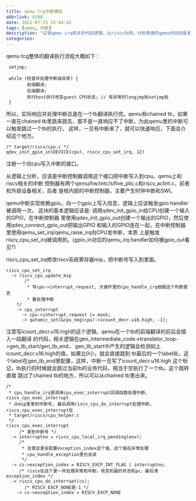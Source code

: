 ```yaml
---
title: qemu tcg中断模拟
abbrlink: 8198
date: 2022-07-25 15:44:42
tags: [qemu, 中断]
description: "记录qemu irq相关的代码逻辑，以riscv为例。分析使用的qemu代码的版本是6.2.0。"
categories:
---
```


qemu tcg整体的翻译执行流程大概如下：
```
 setjmp;

 while (检查并处理中断或异常) {
        前端翻译;
        后端翻译;
        执行host执行改变guest CPU状态; // 有异常时longjmp到setjmp处
 }
```
所以，实际响应并处理中断总是在一个tb翻译执行完。qemu有chained tb，如果一直在chained
tb里跳来跳去，那不是一直响应不了中断，为此qemu里的中断可以触发跳过一个tb的执行，
这样，一旦有中断来了，就可以快速响应，下面会介绍这个地方。

```
/* target/riscv/cpu.c */
qdev_init_gpio_in(DEVICE(cpu), riscv_cpu_set_irq, 12)
```
注册一个向cpu写入中断的接口。

从逻辑上分析，应该是中断控制器调用这个接口把中断写入到cpu。qemu上和riscv相关的中断
控制器有两个qemu/hw/intc/sifive_plic.c和riscv_aclint.c，前者和外部设备相关，后者
是核内部的中断控制器，主要产生时钟中断和SWI。

qemu中断实现依赖gpio，向一个gpio上写入信息，逻辑上应该触发gpio handler被调用一次。
这块的基本逻辑应该是: 调用qdev_init_gpio_in给CPU创建一个输入的GPIO，在中断控制器
里使用qdev_init_gpio_out创建一个输出的GPIO，然后使用qdev_connect_gpio_out把输出GPIO
和输入的GPIO连在一起，在中断控制器里使用qemu_set_irq/qemu_raise_irq向CPU发中断，本质
上是触发riscv_cpu_set_irq被调用到。(gpio_in对应的qemu_irq.handler如何被gpio_out看见?)

riscv_cpu_set_irq修改riscv系统寄存器mip，把中断号写入到里面。
```
riscv_cpu_set_irq
  -> riscv_cpu_update_mip
       /*
        * 写cpu->interrupt_request, 大循环里的cpu_handle_irq根据这个判断是否
        * 要处理中断
	*/
    -> cpu_interrupt
      -> cpu->interrupt_request |= mask;
      -> qatomic_set(&cpu_neg(cpu)->icount_decr.u16.high, -1);
```
注意写icount_decr.u16.high的这个逻辑。qemu在一个tb的前端翻译的前后会插入一段翻译
的代码，相关逻辑在gen_intermediate_code->translator_loop->gen_tb_start/gen_tb_end，
gen_tb_start中产生的逻辑会检测如上icount_decr.u16.high的值，如果比0小，就会直接跳到
tb最后的一个label处，这个label在gen_tb_end里配置，这样，中断一旦写了icount_decr.u16.high
这个标记，tb执行的时候就会跳过当前tb的业务代码，相当于空执行了一个tb。这个跳转直接
跳过了chained tb的地方，所以可以从chained tb里出来。
```
/*
 * cpu_handle_irq里调用cpu_exec_interrupt回调函数处理中断，riscv_cpu_exec_interrupt
 * 从mip里拿到中断号, 最后调用riscv_cpu_do_interrupt处理中断。riscv_cpu_exec_interrupt在
 * target/riscv/cpu_helper.c
 */
riscv_cpu_exec_interrupt
     /* 拿到中断号 */
  -> interruptno = riscv_cpu_local_irq_pending(env);
     /*
      * 注意这里会配置exception_index这个值，这个值在异常处理
      * cpu_handle_exception里也会读
      */
  -> cs->exception_index = RISCV_EXCP_INT_FLAG | interruptno;
     /* riscv在这个里一并处理异常和中断，改变机器的状态和pc，最后清exception_index */
  -> riscv_cpu_do_interrupt(cs);
       /* RISCV_EXCP_NONE是-1 */
    -> cs->exception_index = RISCV_EXCP_NONE
```
